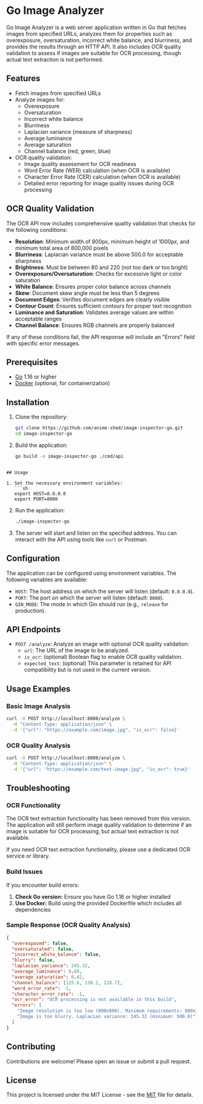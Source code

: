 # Go Image Analyzer

Go Image Analyzer is a web server application written in Go that fetches images from specified URLs, analyzes them for properties such as overexposure, oversaturation, incorrect white balance, and blurriness, and provides the results through an HTTP API. It also includes OCR quality validation to assess if images are suitable for OCR processing, though actual text extraction is not performed.

## Features

- Fetch images from specified URLs
- Analyze images for:
  - Overexposure
  - Oversaturation
  - Incorrect white balance
  - Blurriness
  - Laplacian variance (measure of sharpness)
  - Average luminance
  - Average saturation
  - Channel balance (red, green, blue)
- OCR quality validation:
  - Image quality assessment for OCR readiness
  - Word Error Rate (WER) calculation (when OCR is available)
  - Character Error Rate (CER) calculation (when OCR is available)
  - Detailed error reporting for image quality issues during OCR processing

## OCR Quality Validation

The OCR API now includes comprehensive quality validation that checks for the following conditions:

- **Resolution**: Minimum width of 800px, minimum height of 1000px, and minimum total area of 800,000 pixels
- **Blurriness**: Laplacian variance must be above 500.0 for acceptable sharpness
- **Brightness**: Must be between 80 and 220 (not too dark or too bright)
- **Overexposure/Oversaturation**: Checks for excessive light or color saturation
- **White Balance**: Ensures proper color balance across channels
- **Skew**: Document skew angle must be less than 5 degrees
- **Document Edges**: Verifies document edges are clearly visible
- **Contour Count**: Ensures sufficient contours for proper text recognition
- **Luminance and Saturation**: Validates average values are within acceptable ranges
- **Channel Balance**: Ensures RGB channels are properly balanced

If any of these conditions fail, the API response will include an "Errors" field with specific error messages.

## Prerequisites

- [Go](https://golang.org/doc/install) 1.16 or higher
- [Docker](https://docs.docker.com/get-docker/) (optional, for containerization)

## Installation

1. Clone the repository:
   ```sh
   git clone https://github.com/anime-shed/image-inspector-go.git
   cd image-inspector-go
   ```
2. Build the application:
   ```sh
   go build -o image-inspector-go ./cmd/api
   ```
```

## Usage

1. Set the necessary environment variables:
   ```sh
   export HOST=0.0.0.0
   export PORT=8080
   ```

2. Run the application:
   ```sh
   ./image-inspector-go
   ```

3. The server will start and listen on the specified address. You can interact with the API using tools like `curl` or Postman.

## Configuration

The application can be configured using environment variables. The following variables are available:

- `HOST`: The host address on which the server will listen (default: `0.0.0.0`).
- `PORT`: The port on which the server will listen (default: `8080`).
- `GIN_MODE`: The mode in which Gin should run (e.g., `release` for production).

## API Endpoints

- `POST /analyze`: Analyze an image with optional OCR quality validation:
   - `url`: The URL of the image to be analyzed.
   - `is_ocr`: (optional) Boolean flag to enable OCR quality validation.
   - `expected_text`: (optional) This parameter is retained for API compatibility but is not used in the current version.

## Usage Examples

### Basic Image Analysis

```bash
curl -X POST http://localhost:8080/analyze \
  -H "Content-Type: application/json" \
  -d '{"url": "https://example.com/image.jpg", "is_ocr": false}'
```

### OCR Quality Analysis

```bash
curl -X POST http://localhost:8080/analyze \
  -H "Content-Type: application/json" \
  -d '{"url": "https://example.com/text-image.jpg", "is_ocr": true}'
```

## Troubleshooting

### OCR Functionality

The OCR text extraction functionality has been removed from this version. The application will still perform image quality validation to determine if an image is suitable for OCR processing, but actual text extraction is not available.

If you need OCR text extraction functionality, please use a dedicated OCR service or library.

### Build Issues

If you encounter build errors:

1. **Check Go version:** Ensure you have Go 1.16 or higher installed
2. **Use Docker:** Build using the provided Dockerfile which includes all dependencies

### Sample Response (OCR Quality Analysis)

```json
{
  "overexposed": false,
  "oversaturated": false,
  "incorrect_white_balance": false,
  "blurry": false,
  "laplacian_variance": 245.32,
  "average_luminance": 0.68,
  "average_saturation": 0.42,
  "channel_balance": [125.6, 130.2, 128.7],
  "word_error_rate": -1,
  "character_error_rate": -1,
  "ocr_error": "OCR processing is not available in this build",
  "errors": [
    "Image resolution is too low (600x800). Minimum requirements: 800x1000 or 800,000 total pixels",
    "Image is too blurry. Laplacian variance: 245.32 (minimum: 500.0)"
  ]
}
```

## Contributing

Contributions are welcome! Please open an issue or submit a pull request.

## License

This project is licensed under the MIT License - see the [MIT](MIT) file for details.
